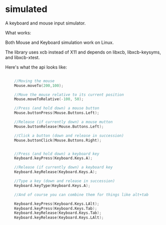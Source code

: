 # simulated
A keyboard and mouse input simulator.


What works:

Both Mouse and Keyboard simulation work on Linux.

The library uses xcb instead of X11 and depends on libxcb, libxcb-keysyms, and libxcb-xtest.

Here's what the api looks like:

```d
	
	//Moving the mouse
	Mouse.moveTo(200,100);

	//Move the mouse relative to its current position
	Mouse.moveToRelative(-100, 50);

	//Press (and hold down) a mouse button
	Mouse.buttonPress(Mouse.Buttons.Left);

	//Release (if currently down) a mouse mutton
	Mouse.buttonRelease(Mouse.Buttons.Left);

	//Click a button (down and release in succession)
	Mouse.buttonClick(Mouse.Buttons.Right);


	//Press (and hold down) a keyboard key
	Keyboard.keyPress(Keyboard.Keys.A);

	//Release (if currently down) a keyboard key
	Keyboard.keyRelease(Keyboard.Keys.A);

	//Type a key (down and release in succession)
	Keyboard.keyType(Keyboard.Keys.A);

	//And of course you can combine them for things like alt+tab

	Keyboard.keyPress(Keyboard.Keys.LAlt);
	Keyboard.keyPress(Keyboard.Keys.Tab);
	Keyboard.keyRelease(Keyboard.Keys.Tab);
	Keyboard.keyRelease(Keyboard.Keys.LAlt);

```